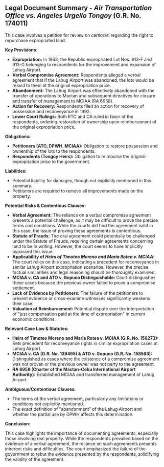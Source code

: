 ## Legal Document Summary - *Air Transportation Office vs. Angeles Urgello Tongoy* (G.R. No. 174011)

This case involves a petition for review on certiorari regarding the right to repurchase expropriated land.

**Key Provisions:**

*   **Expropriation:** In 1963, the Republic expropriated Lot Nos. 913-F and 913-G belonging to respondents for the improvement and expansion of Lahug Airport.
*   **Verbal Compromise Agreement:** Respondents alleged a verbal agreement that if the Lahug Airport was abandoned, the lots would be resold to them at the original expropriation price.
*   **Abandonment:** The Lahug Airport was effectively abandoned with the transfer of operations to Mactan and subsequent directives for closure and transfer of management to MCIAA (RA 6958).
*   **Action for Recovery:** Respondents filed an action for recovery of possession and reconveyance in 1992.
*   **Lower Court Rulings:** Both RTC and CA ruled in favor of the respondents, ordering restoration of ownership upon reimbursement of the original expropriation price.

**Obligations:**

*   **Petitioners (ATO, DPWH, MCIAA):** Obligation to restore possession and ownership of the lots to the respondents.
*   **Respondents (Tongoy Heirs):** Obligation to reimburse the original expropriation price to the government.

**Liabilities:**

*   Potential liability for damages, though not explicitly mentioned in this summary.
*   Petitioners are required to remove all improvements made on the property.

**Potential Risks & Contentious Clauses:**

*   **Verbal Agreement:** The reliance on a verbal compromise agreement presents a potential challenge, as it may be difficult to prove the precise terms and conditions. While the courts *did* find the agreement valid in this case, the issue of proving these agreements is contentious.
*   **Statute of Frauds:** The oral agreement could potentially be challenged under the Statute of Frauds, requiring certain agreements concerning land to be in writing. However, the court seems to have implicitly bypassed this issue.
*   **Applicability of *Heirs of Timoteo Moreno and Maria Rotea v. MCIAA*:** The court relies on this case, indicating a precedent for reconveyance in similar Lahug Airport expropriation scenarios. However, the precise factual similarities and legal reasoning should be thoroughly examined.
*   **MCIAA v. CA and ATO v. Gopuco Distinguishable:** Court distinguishes these cases because the previous owner failed to prove a compromise settlement.
*   **Lack of Evidence by Petitioners:** The failure of the petitioners to present evidence or cross-examine witnesses significantly weakens their case.
*   **Valuation of Reimbursement:** Potential dispute over the interpretation of "just compensation paid at the time of expropriation" in current economic conditions.

**Relevant Case Law & Statutes:**

*   **Heirs of Timoteo Moreno and Maria Rotea v. MCIAA (G.R. No. 156273):** Sets precedent for reconveyance rights in similar expropriation cases at Lahug Airport.
*   **MCIAA v. CA (G.R. No. 139495) & ATO v. Gopuco (G.R. No. 158563):** Distinguished as cases where the existence of a compromise agreement was not proven or the previous owner was not party to the agreement.
*   **RA 6958 (Charter of the Mactan-Cebu International Airport Authority):** Established MCIAA and transferred management of Lahug Airport.

**Ambiguous/Contentious Clauses:**

*   The terms of the verbal agreement, particularly any limitations or conditions not explicitly mentioned.
*   The exact definition of "abandonment" of the Lahug Airport and whether the partial use by DPWH affects this determination.

**Conclusion:**

This case highlights the importance of documenting agreements, especially those involving real property. While the respondents prevailed based on the evidence of a verbal agreement, the reliance on such agreements presents inherent risks and difficulties. The court emphasized the failure of the government to rebut the evidence presented by the respondents, solidifying the validity of the agreement.
